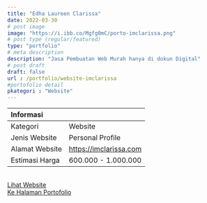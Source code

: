 ```yaml
---
title: "Edha Laureen Clarissa"
date: 2022-03-30
# post image
image: "https://i.ibb.co/Mgfg0mC/porto-imclarissa.png"
# post type (regular/featured)
type: "portfolio"
# meta description
description: "Jasa Pembuatan Web Murah hanya di dokun Digital"
# post draft
draft: false
url : /portfolio/website-imclarissa
#portofolio detail
pkategori : "Website"
---
```


| <b>Informasi</b> |  |
| :------------- |:-------------|
| Kategori              | Website    | 
| Jenis Website         | Personal Profile  |
| Alamat Website        | https://imclarissa.com     |
| Estimasi Harga        | 600.000 - 1.000.000   |

<br/>
<div class="row px-2 mt-2">
    <div class="col-md-6 mb-5 px-1">
        <a href="https://imclarissa.com" target="_blank" rel="nofollow" class="btn btn-porto1 btn-lg btn-block data-aos="fade-right><i class="ti-shopping-cart"></i> Lihat Website</a>
    </div>
    <div class="col-md-6 mb-5 px-1">
        <a href="/portfolio" class="btn btn-porto2 btn-lg btn-block data-aos="fade-right><i class="ti-rocket"></i> Ke Halaman Portofolio</a>
    </div>
</div>